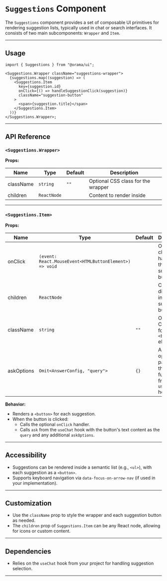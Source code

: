 # `Suggestions` Component

The `Suggestions` component provides a set of composable UI primitives for rendering suggestion lists, typically used in chat or search interfaces. It consists of two main subcomponents: `Wrapper` and `Item`.

---

## Usage

```tsx
import { Suggestions } from "@orama/ui";

<Suggestions.Wrapper className="suggestions-wrapper">
  {suggestions.map((suggestion) => (
    <Suggestions.Item
      key={suggestion.id}
      onClick={() => handleSuggestionClick(suggestion)}
      className="suggestion-button"
    >
      <span>{suggestion.title}</span>
    </Suggestions.Item>
  ))}
</Suggestions.Wrapper>;
```

---

## API Reference

### `<Suggestions.Wrapper>`

**Props:**

| Name      | Type        | Default | Description                        |
| --------- | ----------- | ------- | ---------------------------------- |
| className | `string`    | `""`    | Optional CSS class for the wrapper |
| children  | `ReactNode` |         | Content to render inside           |

---

### `<Suggestions.Item>`

**Props:**

| Name       | Type                                                   | Default | Description                                                             |
| ---------- | ------------------------------------------------------ | ------- | ----------------------------------------------------------------------- |
| onClick    | `(event: React.MouseEvent<HTMLButtonElement>) => void` |         | Optional click handler for the suggestion button                        |
| children   | `ReactNode`                                            |         | Content to display inside the suggestion button                         |
| className  | `string`                                               | `""`    | Optional CSS class for the `<button>` element                           |
| askOptions | `Omit<AnswerConfig, "query">`                          | `{}`    | Additional options passed to the `ask` function from the `useChat` hook |

**Behavior:**

- Renders a `<button>` for each suggestion.
- When the button is clicked:
  - Calls the optional `onClick` handler.
  - Calls `ask` from the `useChat` hook with the button's text content as the `query` and any additional `askOptions`.

---

## Accessibility

- Suggestions can be rendered inside a semantic list (e.g., `<ul>`), with each suggestion as a `<button>`.
- Supports keyboard navigation via `data-focus-on-arrow-nav` (if used in your implementation).

---

## Customization

- Use the `className` prop to style the wrapper and each suggestion button as needed.
- The `children` prop of `Suggestions.Item` can be any React node, allowing for icons or custom content.

---

## Dependencies

- Relies on the `useChat` hook from your project for handling suggestion selection.

---
